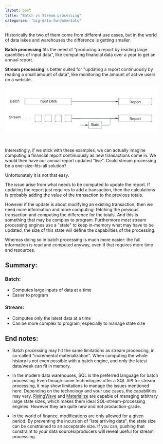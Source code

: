 ```yaml
---
layout: post
title: "Batch vs Stream processing"
categories: "big-data-fundamentals"
---
```


Historically the two of them come from different use cases, but in the world of data lakes and warehouses the difference is getting smaller.  

**Batch processing** fits the need of "producing a report by reading large quantities of input data", like computing financial data over a year to get an annual report.  

**Stream processing** is better suited for "updating a report continuously by reading a small amount of data", like monitoring the amount of active users on a website. 
 

![Batch vs Stream](/assets/img/batch-stream.png)
 
   

Interestingly, if we stick with these examples, we can actually imagine computing a financial report continuously as new transactions come in. We would then have our annual report updated "live". Could stream processing be a one-size-fits-all solution?  

Unfortunately it is not that easy.  

The issue arise from what needs to be computed to update the report. If updating the report just requires to add a transaction, then the calculations is probably adding the value of the transaction to the previous totals.  

However if the update is about modifying an existing transaction, then we need more information and more computing: fetching the previous transaction and computing the difference for the totals. And this is something that may be complex to program. Furthermore most stream processing engines use a "state" to keep in-memory what may have to be updated, the size of this state will define the capabilities of the processing.  

Whereas doing so in batch processing is much more easier: the full information is read and computed anyway, even if that requires more time and resources.  

## Summary:
### Batch:
- Computes large inputs of data at a time
- Easier to program

### Stream:
- Computes only the latest data at a time
- Can be more complex to program, especially to manage state size

## End notes:
- Batch processing may hit the same limitations as stream processing, in so-called "incremental materialization". When computing the whole history is not even possible with a batch engine, and only the latest date/week can fit in memory.

- In the modern data warehouses, SQL is the preferred language for batch processing. Even though some technologies offer a SQL API for stream processing, it may show limitations to manage the issues mentioned here. Depending on the technology and your use cases, the capabilities may vary.
[RisingWave](https://github.com/risingwavelabs/risingwave) and [Materialize](https://github.com/MaterializeInc/materialize) are capable of managing arbitrary large state sizes, which makes them ideal SQL-stream-processing engines. However they are quite new and not production-grade.

- In the world of finance, modifications are only allowed for a given period. By preventing the incursion of "late arriving data", the state size can be constrained to an acceptable size. If you can, pushing that constraint to your data sources/producers will reveal useful for stream processing.